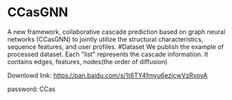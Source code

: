 # CCasGNN
A new framework, collaborative cascade prediction based on graph neural networks (CCasGNN) to jointly utilize the structural characteristics, sequence features, and user profiles.
#Dataset
We publish the example of processed dataset. Each "list" represents the cascade information. It contains edges, features, nodes(the order of diffusion)

Downlowd link: https://pan.baidu.com/s/1t6TY4fmyu6ezjcwVzRvoyA

password: CCas
